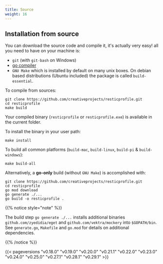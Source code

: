 ```yaml
---
title: Source
weight: 16
---
```


## Installation from source

You can download the source code and compile it, it's actually very easy! all you need to have on your machine is:
- `git` (with `git-bash` on Windows)
- [go compiler](https://golang.org/dl/)
- `GNU Make` which is installed by default on many unix boxes. On debian based distributions (Ubuntu included) the package is called `build-essential`.

To compile from sources:
```shell
git clone https://github.com/creativeprojects/resticprofile.git
cd resticprofile
make build
```

Your compiled binary (`resticprofile` or `resticprofile.exe`) is available in the current folder.

To install the binary in your user path:

```shell
make install
```

To build all common platforms (`build-mac`, `build-linux`, `build-pi` & `build-windows`):

```shell
make build-all
```

Alternatively, a **go-only** build (without `GNU Make`) is accomplished with:

```shell
git clone https://github.com/creativeprojects/resticprofile.git
cd resticprofile
go mod download
go generate ./... 
go build -o resticprofile .
```


{{% notice style="note" %}}

The build step `go generate ./...` installs additional binaries `github.com/zyedidia/eget` and `github.com/vektra/mockery` into `$GOPATH/bin`.
See `generate.go`, `Makefile` and `go.mod` for details on additional dependencies.

{{% /notice %}}


{{< pageversions "v0.18.0" "v0.19.0" "v0.20.0" "v0.21.1" "v0.22.0" "v0.23.0" "v0.24.0" "v0.25.0" "v0.27.1" "v0.28.1" "v0.29.1" >}}

